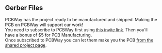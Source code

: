 ## Gerber Files

PCBWay has the project ready to be manufactured and shipped. Making the PCB on PCBWay will support our work!  
You need to subscribe to PCBWay first using [this invite link](https://www.pcbway.com/setinvite.aspx?inviteid=355653&from=settorezero2020). Then you'll have a bonus of $5 for PCB Manufacturing.   
Once subscribed to PCBWay you can let them make you the PCB [from the shared project page](https://www.pcbway.com/project/shareproject/KeyBoh_Shield.html).